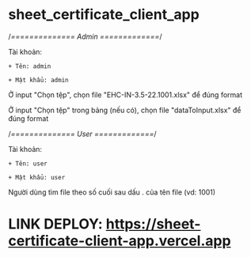 # sheet_certificate_client_app

/*============== Admin =============*/

Tài khoản: 

    + Tên: admin
    
    + Mật khẩu: admin

Ở input "Chọn tệp", chọn file "EHC-IN-3.5-22.1001.xlsx" để đúng format

Ở input "Chọn tệp" trong bảng (nếu có), chọn file "dataToInput.xlsx" để đúng format 

/*============== User =============*/

Tài khoản: 

    + Tên: user
    
    + Mật khẩu: user

Người dùng tìm file theo số cuối sau dấu . của tên file (vd: 1001)


# LINK DEPLOY: https://sheet-certificate-client-app.vercel.app
